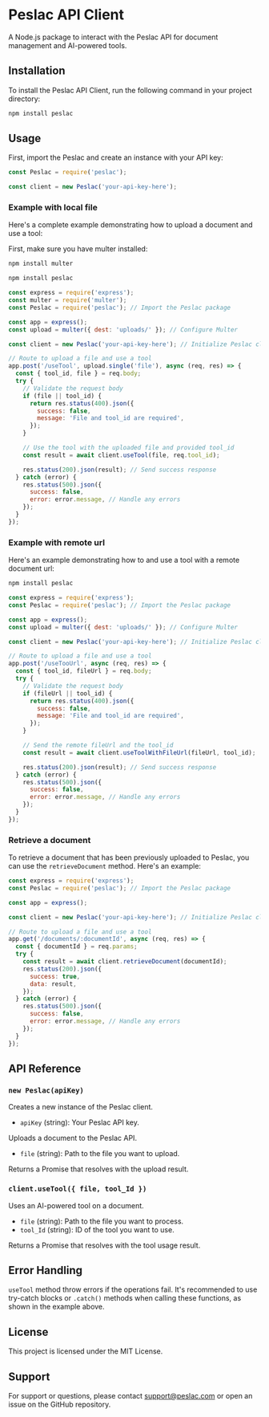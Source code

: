 # Peslac API Client

A Node.js package to interact with the Peslac API for document management and AI-powered tools.

## Installation

To install the Peslac API Client, run the following command in your project directory:

```bash
npm install peslac
```

## Usage

First, import the Peslac and create an instance with your API key:

```javascript
const Peslac = require('peslac');

const client = new Peslac('your-api-key-here');
```

### Example with local file

Here's a complete example demonstrating how to upload a document and use a tool:

First, make sure you have multer installed:

```bash
npm install multer
```

```bash
npm install peslac
```

```javascript
const express = require('express');
const multer = require('multer');
const Peslac = require('peslac'); // Import the Peslac package

const app = express();
const upload = multer({ dest: 'uploads/' }); // Configure Multer

const client = new Peslac('your-api-key-here'); // Initialize Peslac client

// Route to upload a file and use a tool
app.post('/useTool', upload.single('file'), async (req, res) => {
  const { tool_id, file } = req.body;
  try {
    // Validate the request body
    if (file || tool_id) {
      return res.status(400).json({
        success: false,
        message: 'File and tool_id are required',
      });
    }

    // Use the tool with the uploaded file and provided tool_id
    const result = await client.useTool(file, req.tool_id);

    res.status(200).json(result); // Send success response
  } catch (error) {
    res.status(500).json({
      success: false,
      error: error.message, // Handle any errors
    });
  }
});
```

### Example with remote url

Here's an example demonstrating how to and use a tool with a remote document url:

```bash
npm install peslac
```

```javascript
const express = require('express');
const Peslac = require('peslac'); // Import the Peslac package

const app = express();
const upload = multer({ dest: 'uploads/' }); // Configure Multer

const client = new Peslac('your-api-key-here'); // Initialize Peslac client

// Route to upload a file and use a tool
app.post('/useTooUrl', async (req, res) => {
  const { tool_id, fileUrl } = req.body;
  try {
    // Validate the request body
    if (fileUrl || tool_id) {
      return res.status(400).json({
        success: false,
        message: 'File and tool_id are required',
      });
    }

    // Send the remote fileUrl and the tool_id
    const result = await client.useToolWithFileUrl(fileUrl, tool_id);

    res.status(200).json(result); // Send success response
  } catch (error) {
    res.status(500).json({
      success: false,
      error: error.message, // Handle any errors
    });
  }
});
```

### Retrieve a document

To retrieve a document that has been previously uploaded to Peslac, you can use the `retrieveDocument` method. Here's an example:

```javascript
const express = require('express');
const Peslac = require('peslac'); // Import the Peslac package

const app = express();

const client = new Peslac('your-api-key-here'); // Initialize Peslac client

// Route to upload a file and use a tool
app.get('/documents/:documentId', async (req, res) => {
  const { documentId } = req.params;
  try {
    const result = await client.retrieveDocument(documentId);
    res.status(200).json({
      success: true,
      data: result,
    });
  } catch (error) {
    res.status(500).json({
      success: false,
      error: error.message, // Handle any errors
    });
  }
});
```

## API Reference

### `new Peslac(apiKey)`

Creates a new instance of the Peslac client.

- `apiKey` (string): Your Peslac API key.

Uploads a document to the Peslac API.

- `file` (string): Path to the file you want to upload.

Returns a Promise that resolves with the upload result.

### `client.useTool({ file, tool_Id })`

Uses an AI-powered tool on a document.

- `file` (string): Path to the file you want to process.
- `tool_Id` (string): ID of the tool you want to use.

Returns a Promise that resolves with the tool usage result.

## Error Handling

`useTool` method throw errors if the operations fail. It's recommended to use try-catch blocks or `.catch()` methods when calling these functions, as shown in the example above.

## License

This project is licensed under the MIT License.

## Support

For support or questions, please contact [support@peslac.com](mailto:support@peslac.com) or open an issue on the GitHub repository.
